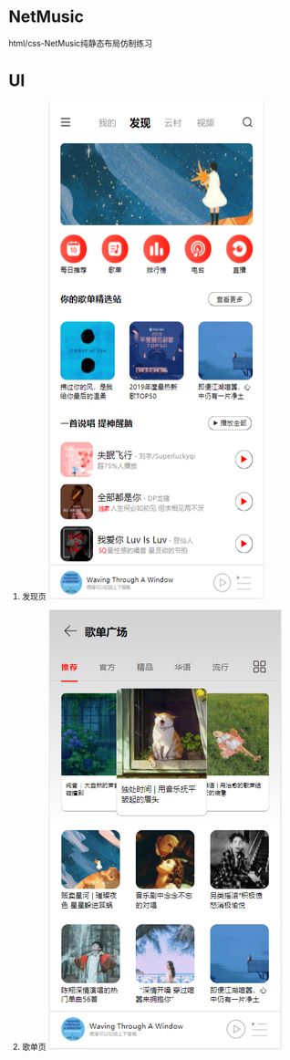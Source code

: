 # NetMusic
html/css-NetMusic纯静态布局仿制练习

# UI
1. 发现页
<img src="https://github.com/LIUVVi/NetMusic/blob/main/UI/%E5%8F%91%E7%8E%B0%E9%A1%B5.png?raw=true" width="378" height="874" alt="进入页"/><br/>

2. 歌单页
<img src="https://github.com/LIUVVi/NetMusic/blob/main/UI/%E6%AD%8C%E5%8D%95%E9%A1%B5.png?raw=true" width="409" height="772" alt="进入页"/><br/>